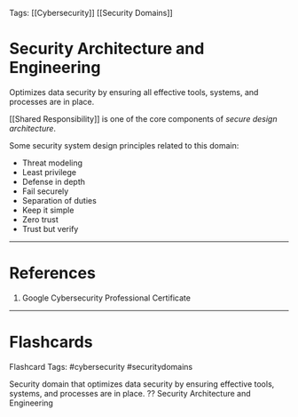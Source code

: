 Tags: [[Cybersecurity]] [[Security Domains]]
# Security Architecture and Engineering

Optimizes data security by ensuring all effective tools, systems, and processes are in place.

[[Shared Responsibility]] is one of the core components of *secure design architecture*.

Some security system design principles related to this domain:
- Threat modeling
- Least privilege
- Defense in depth
- Fail securely
- Separation of duties
- Keep it simple
- Zero trust
- Trust but verify

---
# References

1. Google Cybersecurity Professional Certificate

---
# Flashcards

Flashcard Tags: #cybersecurity #securitydomains 

Security domain that optimizes data security by ensuring effective tools, systems, and processes are in place.
??
Security Architecture and Engineering
<!--SR:!2024-07-06,56,308!2024-05-27,21,270-->